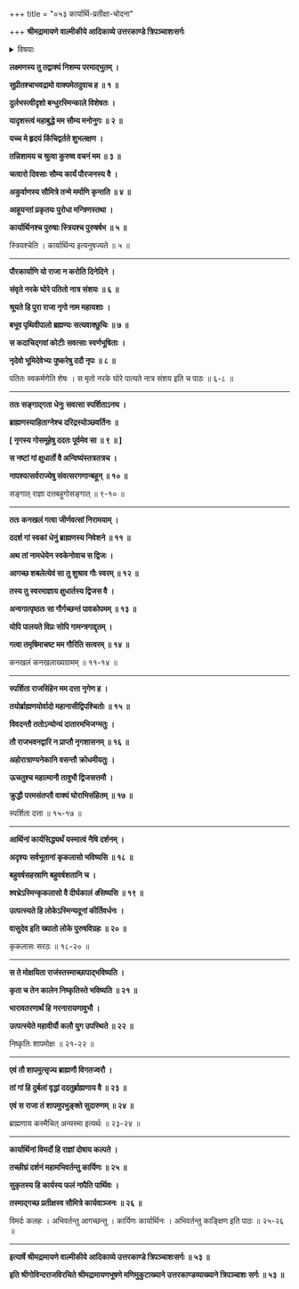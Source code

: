 +++
title = "०५३ कार्यार्थि-प्रतीक्षा-चोदना"

+++
**श्रीमद्रामायणे वाल्मीकीये आदिकाव्ये उत्तरकाण्डे त्रिपञ्चाशःसर्गः**


<details><summary>विषयाः</summary>

सीता-शोकेन दिन-चतुष्टयं  
राज्य-कार्याकरणेन दूयता रामेण  
लक्ष्मणं प्रति राज्य-कार्याविमनस्यानर्थ-हेतुत्वे+++(=??)+++ दृष्टान्ततया  
नृगोपाख्यान-निवेदन-पूर्वकं कार्यार्थिनां प्रतीक्षण-चोदना ॥ १ ॥
</details>


**लक्ष्मणस्य तु तद्वाक्यं निशम्य परमाद्भुतम् ।**

**सुप्रीतश्चाभवद्रामो वाक्यमेतदुवाच ह ॥ १ ॥**

**दुर्लभस्त्वीदृशो बन्धुरस्मिन्काले विशेषतः ।**

**यादृशस्त्वं महाबुद्धे मम सौम्य मनोनुगः ॥ २ ॥**

**यच्च मे हृदयं किंचिद्वर्तते शुभलक्षण ।**

**तन्निशामय च श्रुत्वा कुरुष्व वचनं मम ॥ ३ ॥**

**चत्वारो दिवसाः सौम्य कार्यं पौरजनस्य वै ।**

**अकुर्वाणस्य सौमित्रे तन्मे मर्माणि कृन्तति ॥ ४ ॥**

**आहूयन्तां प्रकृतयः पुरोधा मन्त्रिणस्तथा ।**

**कार्यार्थिनश्च पुरुषाः स्त्रियश्च पुरुषर्षभ ॥ ५ ॥**

स्त्रियश्चेति । कार्यार्थिन्य इत्यनुषज्यते ॥ ५ ॥

****

**पौरकार्याणि यो राजा न करोति दिनेदिने ।**

**संवृते नरके घोरे पतितो नात्र संशयः ॥ ६ ॥**

**श्रूयते हि पुरा राजा नृगो नाम महायशाः ।**

**बभूव पृथिवीपालो ब्रह्मण्यः सत्यवाक्छुचिः ॥ ७ ॥**

**स कदाचिद्गवां कोटीः सवत्साः स्वर्णभूषिताः ।**

**नृदेवो भूमिदेवेभ्यः पुष्करेषु ददौ नृपः ॥ ८ ॥**

पतितः स्वकर्मणेति शेषः । स मृतो नरके घोरे पात्यते नात्र संशय इति च पाठः ॥ ६-८ ॥

****

**ततः सङ्गाद्गता धेनुः सवत्सा स्पर्शिताऽनघ ।**

**ब्राह्मणस्याहिताग्नेश्च दरिद्रस्योञ्छवर्तिनः ॥**

**\[ नृगस्य गोसमूहेषु ददतः पूर्वमेव सा ॥ ९ ॥ \]**

**स नष्टां गां क्षुधार्तो वै अन्विष्यंस्तत्रतत्रच ।**

**नापश्यत्सर्वराज्येषु संवत्सरगणान्बहून् ॥ १० ॥**

सङ्गात् राज्ञा दत्तबहुगोसङ्गात् ॥ ९-१० ॥

****

**ततः कनखलं गत्वा जीर्णवत्सां निरामयाम् ।**

**ददर्श गां स्वकां धेनुं ब्राह्मणस्य निवेशने ॥ ११ ॥**

**अथ तां नामधेयेन स्वकेनोवाच स द्विजः ।**

**आगच्छ शबलेत्येवं सा तु शुश्राव गौः स्वरम् ॥ १२ ॥**

**तस्य तु स्वरमाज्ञाय क्षुधार्तस्य द्विजस वै ।**

**अन्वगात्पृष्ठतः सा गौर्गच्छन्तं पावकोपमम् ॥ १३ ॥**

**योपि पालयते विप्रः सोपि गामन्त्रगाद्दृतम् ।**

**गत्वा तमृषिमाचष्ट मम गौरिति सत्वरम् ॥ १४ ॥**

कनखलं कनखलाख्यग्रामम् ॥ ११-१४ ॥

****

**स्पर्शिता राजसिंहेन मम दत्ता नृगेण ह ।**

**तयोर्ब्राह्मणयोर्वादो महानासीद्विपश्चितोः ॥ १५ ॥**

**विवदन्तौ ततोऽन्योन्यं दातारमभिजग्मतुः ।**

**तौ राजभवनद्वारि न प्राप्तौ नृगशासनम् ॥ १६ ॥**

**अहोरात्राण्यनेकानि वसन्तौ क्रोधमीयतुः ।**

**ऊचतुश्च महात्मानौ तावुभौ द्विजसत्तमौ ।**

**क्रुद्धौ परमसंतप्तौ वाक्यं घोराभिसंहितम् ॥ १७ ॥**

स्पर्शिता दत्ता ॥ १५-१७ ॥

****

**आर्थिनां कार्यसिद्ध्यर्थं यस्मात्वं नैषि दर्शनम् ।**

**अदृश्यः सर्वभूतानां कृकलासो भविष्यसि ॥ १८ ॥**

**बहुवर्षसहस्राणि बहुवर्षशतानि च ।**

**श्वभ्रेऽस्मिन्कृकलासो वै दीर्घकालं *व*सिष्यसि ॥ १९ ॥**

**उत्पत्स्यते हि लोकेऽस्मिन्यदूनां कीर्तिवर्धनः ।**

**वासुदेव इति ख्यातो लोके पुरुषविग्रहः ॥ २० ॥**

कृकलासः सरठः ॥ १८-२० ॥

****

**स ते मोक्षयिता राजंस्तस्माच्छापाद्भविष्यति ।**

**कृता च तेन कालेन निष्कृतिस्ते भविष्यति ॥ २१ ॥**

**भारावतरणार्थं हि नरनारायणावुभौ ।**

**उत्पत्स्येते महावीर्यौ कलौ युग उपस्थिते ॥ २२ ॥**

निष्कृतिः शापमोक्षः ॥ २१-२२ ॥

****

**एवं तौ शापमुत्सृज्य ब्राह्मणौ विगतज्वरौ ।**

**तां गां हि दुर्बलां वृद्धां ददतुर्ब्राह्मणाय वै ॥ २३ ॥**

**एवं स राजा तं शापमुपभुङ्क्ते सुदारुणम् ॥ २४ ॥**

ब्राह्मणाय कस्मैचित् अन्यस्मा इत्यर्थः ॥ २३-२४ ॥

****

**कार्यार्थिनां विमर्दो हि राज्ञां दोषाय कल्पते ।**

**तच्छीघ्रं दर्शनं महामभिवर्तन्तु कार्यिणः ॥ २५ ॥**

**सुकृतस्य हि कार्यस्य फलं नापैति पार्थिवः ।**

**तस्माद्गच्छ प्रतीक्षस्व सौमित्रे कार्यवाञ्जनः ॥ २६ ॥**

विमर्दः कलहः । अभिवर्तन्तु आगच्छन्तु । कार्यिणः कार्यार्थिनः । अभिवर्तन्तु काङ्क्षिण इति पाठः ॥ २५-२६ ॥

****

**इत्यार्षे श्रीमद्रामायणे वाल्मीकीये आदिकाव्ये उत्तरकाण्डे त्रिपञ्चाशःसर्गः ॥ ५३ ॥**

**इति श्रीगोविन्दराजविरचिते श्रीमद्रामायणभूषणे मणिमुकुटाख्याने उत्तरकाण्डव्याख्याने त्रिपञ्चाशः सर्गः ॥ ५३ ॥**
